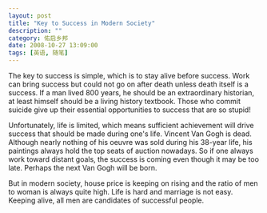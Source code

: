 ```yaml
---
layout: post
title: "Key to Success in Modern Society"
description: ""
category: 佑启乡邦
date: 2008-10-27 13:09:00 
tags: [英语, 随笔]
---
```

The key to success is simple, which is to stay alive before success. Work can bring success but could not go on after death unless death itself is a success. If a man lived 800 years, he should be an extraordinary historian, at least himself should be a living history textbook. Those who commit suicide give up their essential opportunities to success that are so stupid! 

Unfortunately, life is limited, which means sufficient achievement will drive success that should be made during one's life. Vincent Van Gogh is dead. Although nearly nothing of his oeuvre was sold during his 38-year life, his paintings always hold the top seats of auction nowadays. So if one always work toward distant goals, the success is coming even though it may be too late. Perhaps the next Van Gogh will be born.

But in modern society, house price is keeping on rising and the ratio of men to woman is always quite high. Life is hard and marriage is not easy. Keeping alive, all men are candidates of successful people.